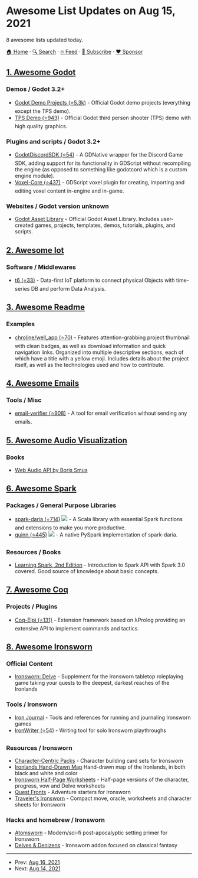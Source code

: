 # Awesome List Updates on Aug 15, 2021

8 awesome lists updated today.

[🏠 Home](/README.md) · [🔍 Search](https://www.trackawesomelist.com/search/) · [🔥 Feed](https://www.trackawesomelist.com/rss.xml) · [📮 Subscribe](https://trackawesomelist.us17.list-manage.com/subscribe?u=d2f0117aa829c83a63ec63c2f&id=36a103854c) · [❤️  Sponsor](https://github.com/sponsors/theowenyoung)



## [1. Awesome Godot](/content/godotengine/awesome-godot/README.md)

### Demos / Godot 3.2+

*   [Godot Demo Projects (⭐5.3k)](https://github.com/godotengine/godot-demo-projects) - Official Godot demo projects (everything except the TPS demo).
*   [TPS Demo (⭐943)](https://github.com/godotengine/tps-demo) - Official Godot third person shooter (TPS) demo with high quality graphics.

### Plugins and scripts / Godot 3.2+

*   [GodotDiscordSDK (⭐54)](https://github.com/LennyPhoenix/GodotDiscordSDK) - A GDNative wrapper for the Discord Game SDK, adding support for its functionality in GDScript without recompiling the engine (as opposed to something like godotcord which is a custom engine module).
*   [Voxel-Core (⭐437)](https://github.com/ClarkThyLord/Voxel-Core) - GDScript voxel plugin for creating, importing and editing voxel content in-engine and in-game.

### Websites / Godot version unknown

*   [Godot Asset Library](https://godotengine.org/asset-library/asset) - Official Godot Asset Library. Includes user-created games, projects, templates, demos, tutorials, plugins, and scripts.

## [2. Awesome Iot](/content/HQarroum/awesome-iot/README.md)

### Software / Middlewares

*   [t6 (⭐33)](https://github.com/mathcoll/t6) - Data-first IoT platform to connect physical Objects with time-series DB and perform Data Analysis.

## [3. Awesome Readme](/content/matiassingers/awesome-readme/README.md)

### Examples

*   [chroline/well\_app (⭐70)](https://github.com/chroline/well_app#readme) - Features attention-grabbing project thumbnail with clean badges, as well as download information and quick navigation links. Organized into multiple descriptive sections, each of which have a title with a yellow emoji. Includes details about the project itself, as well as the technologies used and how to contribute.

## [4. Awesome Emails](/content/jonathandion/awesome-emails/README.md)

### Tools / Misc

*   [email-verifier (⭐908)](https://github.com/AfterShip/email-verifier) - A tool for email verification without sending any emails.

## [5. Awesome Audio Visualization](/content/willianjusten/awesome-audio-visualization/README.md)

### Books

*   [Web Audio API by Boris Smus](https://webaudioapi.com/book/)

## [6. Awesome Spark](/content/awesome-spark/awesome-spark/README.md)

### Packages / General Purpose Libraries

*   [spark-daria (⭐714)](https://github.com/mrpowers/spark-daria) <img src="https://img.shields.io/github/last-commit/mrpowers/spark-daria.svg"> - A Scala library with essential Spark functions and extensions to make you more productive.
*   [quinn (⭐445)](https://github.com/mrpowers/quinn) <img src="https://img.shields.io/github/last-commit/mrpowers/quinn.svg"> - A native PySpark implementation of spark-daria.

### Resources / Books

*   [Learning Spark, 2nd Edition](https://www.oreilly.com/library/view/learning-spark-2nd/9781492050032/) - Introduction to Spark API with Spark 3.0 covered. Good source of knowledge about basic concepts.

## [7. Awesome Coq](/content/coq-community/awesome-coq/README.md)

### Projects / Plugins

*   [Coq-Elpi (⭐131)](https://github.com/LPCIC/coq-elpi) - Extension framework based on λProlog providing an extensive API to implement commands and tactics.

## [8. Awesome Ironsworn](/content/Billiam/awesome-ironsworn/README.md)

### Official Content

*   [Ironsworn: Delve](https://shawn-tomkin.itch.io/ironsworn-delve) - Supplement for the Ironsworn tabletop roleplaying game taking your quests to the deepest, darkest reaches of the Ironlands

### Tools / Ironsworn

*   [Iron Journal](https://nboughton.uk/apps/ironsworn-campaign/) - Tools and references for running and journaling Ironsworn games
*   [IronWriter (⭐54)](https://github.com/SHiLLySiT/IronWriter/blob/master/readme.md) - Writing tool for solo Ironsworn playthroughs

### Resources / Ironsworn

*   [Character-Centric Packs](https://www.drivethrurpg.com/browse/pub/14520/Samuel-Rondn/subcategory/32227_36337/CharacterCentric-Packs-for-the-Ironsworn-System) - Character building card sets for Ironsworn
*   [Ironlands Hand-Drawn Map](https://notofthisworld.itch.io/ironlands-map) Hand-drawn map of the Ironlands, in both black and white and color
*   [Ironsworn Half-Page Worksheets](https://notofthisworld.itch.io/ironsworn-half-page-worksheets) - Half-page versions of the character, progress, vow and Delve worksheets
*   [Quest Fronts](https://www.drivethrurpg.com/product/360541/Quest-Fronts--Issue-1) - Adventure starters for Ironsworn
*   [Traveler's Ironsworn](https://www.drivethrurpg.com/product/301866/Travelers-Ironsworn-Playkit) - Compact move, oracle, worksheets and character sheets for Ironsworn

### Hacks and homebrew / Ironsworn

*   [Atomsworn](https://www.drivethrurpg.com/product/285005/Atomsworn-A-Post-Nuclear-Primer-Powered-by-Ironsworn-SRD) - Modern/sci-fi post-apocalyptic setting primer for Ironsworn
*   [Delves & Denizens](https://delves-n-denizens.tumblr.com/) - Ironsworn addon focused on classical fantasy

---

- Prev: [Aug 16, 2021](/content/2021/08/16/README.md)
- Next: [Aug 14, 2021](/content/2021/08/14/README.md)